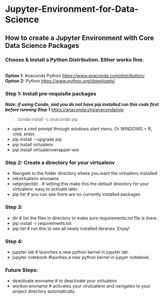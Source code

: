 # Jupyter-Environment-for-Data-Science

## How to create a Jupyter Environment with Core Data Science Packages

### Choose & Install a Python Distribution. Either works fine. 
<br>**Option 1**: Anaconda Python https://www.anaconda.com/distribution/
<br>**Option 2**: Python https://www.python.org/downloads/

### Step 1: Install pre-requisite packages 

***Note: if using Conda, and you do not have pip installed run this code first before running Step 1***
https://anaconda.org/anaconda/pip 

> conda install -c anaconda pip

* open a cmd prompt through windows start menu. Or WINDOWS + R, cmd, enter. 
* pip install --upgrade pip
* pip install virtualenv
* pip install virtualenvwrapper-win



### Step 2: Create a directory for your virtualenv

* Navigate to the folder directory where you want the virtualenv installed 
* mkvirtualenv envname
* setprojectdir . # setting this make this the default directory for your virtualenv; easy to activate later. 
* pip list # you can see there are no currently installed packages

### Step 3: 

* dir # list the files in directory to make sure requirements.txt file is there. 
* pip install -r requirements.txt
* pip list # run this to see all newly installed libraries. Enjoy! 

### Step 4: 
* jupyter lab # launches a new python kernel in jupyter lab. 
* jupyter notebook #launhes a new python kernel in jupyer notebook. 

### Future Steps: 
* deactivate envname # to deactivate your virtualenv 
* workon envname # activates your virutualenv and navigates to your project directory automatically. 
